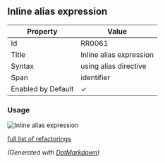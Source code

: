 ## Inline alias expression

| Property           | Value                   |
| ------------------ | ----------------------- |
| Id                 | RR0061                  |
| Title              | Inline alias expression |
| Syntax             | using alias directive   |
| Span               | identifier              |
| Enabled by Default | &#x2713;                |

### Usage

![Inline alias expression](../../images/refactorings/InlineAliasExpression.png)

[full list of refactorings](Refactorings.md)

*\(Generated with [DotMarkdown](http://github.com/JosefPihrt/DotMarkdown)\)*